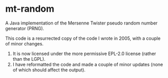 # mt-random
A Java implementation of the Mersenne Twister pseudo random number generator (PRNG).

This code is a resurrected copy of the code I wrote in 2005, with a couple of minor changes.

1. It is now licensed under the more permissive EPL-2.0 license (rather than the LGPL).
2. I have reformatted the code and made a couple of minor updates (none of which should affect the output).
